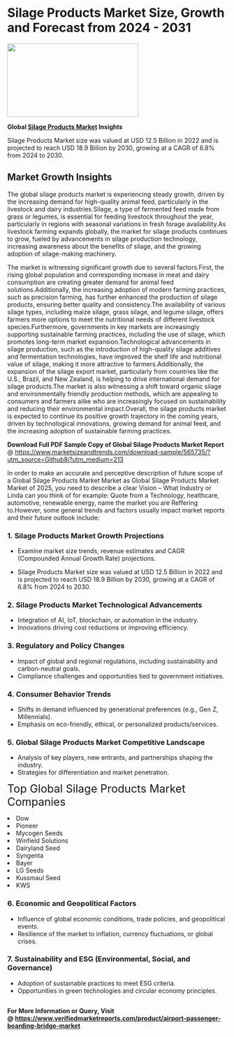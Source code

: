 <H1>Silage Products Market Size, Growth and Forecast from 2024 - 2031</H1><img class="aligncenter size-medium wp-image-584254" src="https://thirdeyenews.in/wp-content/uploads/2024/09/Global-Market-Research-300x168.jpeg" alt="" width="300" height="168" /><p><strong>Global&nbsp;<a href="https://www.marketsizeandtrends.com/download-sample/565735/?utm_source=Github8j?utm_medium=213">Silage Products Market</a> Insights</strong></p><p>Silage Products Market size was valued at USD 12.5 Billion in 2022 and is projected to reach USD 18.9 Billion by 2030, growing at a CAGR of 6.8% from 2024 to 2030.</p><p><h2>Market Growth Insights</h2> <p>The global silage products market is experiencing steady growth, driven by the increasing demand for high-quality animal feed, particularly in the livestock and dairy industries.Silage, a type of fermented feed made from grass or legumes, is essential for feeding livestock throughout the year, particularly in regions with seasonal variations in fresh forage availability.As livestock farming expands globally, the market for silage products continues to grow, fueled by advancements in silage production technology, increasing awareness about the benefits of silage, and the growing adoption of silage-making machinery.</p> <p>The market is witnessing significant growth due to several factors.First, the rising global population and corresponding increase in meat and dairy consumption are creating greater demand for animal feed solutions.Additionally, the increasing adoption of modern farming practices, such as precision farming, has further enhanced the production of silage products, ensuring better quality and consistency.The availability of various silage types, including maize silage, grass silage, and legume silage, offers farmers more options to meet the nutritional needs of different livestock species.Furthermore, governments in key markets are increasingly supporting sustainable farming practices, including the use of silage, which promotes long-term market expansion.Technological advancements in silage production, such as the introduction of high-quality silage additives and fermentation technologies, have improved the shelf life and nutritional value of silage, making it more attractive to farmers.Additionally, the expansion of the silage export market, particularly from countries like the U.S., Brazil, and New Zealand, is helping to drive international demand for silage products.The market is also witnessing a shift toward organic silage and environmentally friendly production methods, which are appealing to consumers and farmers alike who are increasingly focused on sustainability and reducing their environmental impact.Overall, the silage products market is expected to continue its positive growth trajectory in the coming years, driven by technological innovations, growing demand for animal feed, and the increasing adoption of sustainable farming practices.<p><span class=""><strong>Download Full PDF Sample Copy of Global Silage Products Market Report</strong> @ <a href="https://www.marketsizeandtrends.com/download-sample/565735/?utm_source=Github8j?utm_medium=213" target="_blank">https://www.marketsizeandtrends.com/download-sample/565735/?utm_source=Github8j?utm_medium=213</a></span></p><p>In order to make an accurate and perceptive description of future scope of a Global&nbsp;Silage Products Market Market as Global&nbsp;Silage Products Market Market of 2025, you need to describe a clear Vision &ndash; What Industry or Linda can you think of for example: Quote from a Technology, healthcare, automotive, renewable energy, name the market you are Reffering to.However, some general trends and factors usually impact market reports and their future outlook include:</p><h3>1.&nbsp;<strong>Silage Products Market Growth Projections</strong></h3><ul><li>Examine market size trends, revenue estimates and CAGR (Compounded Annual Growth Rate) projections.</li><li><p>Silage Products Market size was valued at USD 12.5 Billion in 2022 and is projected to reach USD 18.9 Billion by 2030, growing at a CAGR of 6.8% from 2024 to 2030.</p></li></ul><h3>2.&nbsp;<strong>Silage Products Market Technological Advancements</strong></h3><ul><li>Integration of AI, IoT, blockchain, or automation in the industry.</li><li>Innovations driving cost reductions or improving efficiency.</li></ul><h3>3.&nbsp;<strong>Regulatory and Policy Changes</strong></h3><ul><li>Impact of global and regional regulations, including sustainability and carbon-neutral goals.</li><li>Compliance challenges and opportunities tied to government initiatives.</li></ul><h3>4.&nbsp;<strong>Consumer Behavior Trends</strong></h3><ul><li>Shifts in demand influenced by generational preferences (e.g., Gen Z, Millennials).</li><li>Emphasis on eco-friendly, ethical, or personalized products/services.</li></ul><h3>5.&nbsp;<strong>Global Silage Products Market Competitive Landscape</strong></h3><ul><li>Analysis of key players, new entrants, and partnerships shaping the industry.</li><li>Strategies for differentiation and market penetration.</li></ul><p data-pm-slice="1 1 []"><span style="color: inherit; font-family: inherit; font-size: 25px;">Top Global Silage Products Market Companies</span></p><div class="" data-test-id=""><p><li>Dow</li><li> Pioneer</li><li> Mycogen Seeds</li><li> Winfield Solutions</li><li> Dairyland Seed</li><li> Syngenta</li><li> Bayer</li><li> LG Seeds</li><li> Kussmaul Seed</li><li> KWS</li></p></div><h3>6.&nbsp;<strong>Economic and Geopolitical Factors</strong></h3><ul><li>Influence of global economic conditions, trade policies, and geopolitical events.</li><li>Resilience of the market to inflation, currency fluctuations, or global crises.</li></ul><h3>7.&nbsp;<strong>Sustainability and ESG (Environmental, Social, and Governance)</strong></h3><ul><li>Adoption of sustainable practices to meet ESG criteria.</li><li>Opportunities in green technologies and circular economy principles.</li></ul><h2><strong style="font-size: 14px;">For More Information or Query, Visit @&nbsp;</strong><a style="background-color: #ffffff; font-size: 14px;" href="https://www.marketsizeandtrends.com/report/silage-products-market/" target="_blank">https://www.verifiedmarketreports.com/product/airport-passenger-boarding-bridge-market</a></h2>